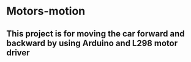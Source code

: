 # Motors-motion
## This project is for moving the car forward and backward by using Arduino and L298 motor driver 
